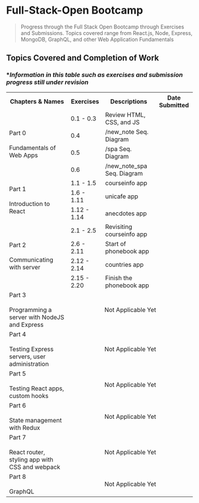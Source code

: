 # Full-Stack-Open Bootcamp

> Progress through the Full Stack Open Bootcamp through Exercises and Submissions. 
> Topics covered range from React.js, Node, Express, MongoDB, GraphQL, and other Web Application Fundamentals

## Topics Covered and Completion of Work
### **Information in this table such as exercises and submission progress still under revision*


<table>
    <tr>
        <th>Chapters & Names</th>
        <th>Exercises</th>
        <th>Descriptions</th>
        <th>Date Submitted</th>
    </tr>
    <tr>
        <td rowspan="4">Part 0<br /><br />Fundamentals of Web Apps </td>
        <td>0.1 - 0.3</td>
        <td>Review HTML, CSS, and JS</td>
        <td></td>
    </tr>
    <tr>
        <td>0.4</td>
        <td>/new_note Seq. Diagram</td>
        <td></td>
    </tr>
    <tr>
        <td>0.5</td>
        <td>/spa Seq. Diagram</td>
        <td></td>
    </tr>
    <tr>
        <td>0.6</td>
        <td>/new_note_spa Seq. Diagram</td>
        <td></td>
    </tr>
    <tr>
        <td rowspan="3">Part 1<br /><br />Introduction to React </td>
        <td>1.1 - 1.5</td>
        <td>courseinfo app</td>
        <td></td>
    </tr>
    <tr>
        <td>1.6 - 1.11</td>
        <td>unicafe app</td>
        <td></td>
    </tr>
    <tr>
        <td>1.12 - 1.14</td>
        <td>anecdotes app</td>
        <td></td>
    </tr>
    <tr>
        <td rowspan="4">Part 2<br /><br />Communicating with server </td>
        <td>2.1 - 2.5</td>
        <td>Revisiting courseinfo app</td>
        <td></td>
    </tr>
    <tr>
        <td>2.6 - 2.11</td>
        <td>Start of phonebook app</td>
        <td></td>
    </tr>
    <tr>
        <td>2.12 - 2.14</td>
        <td>countries app</td>
        <td></td>
    </tr>
    <tr>
        <td>2.15 - 2.20</td>
        <td>Finish the phonebook app</td>
        <td></td>
    </tr>
    <tr>
        <td>Part 3<br /><br />Programming a server with NodeJS and Express</td>
        <td colspan="3" align="center">Not Applicable Yet</td>
    </tr>
    <tr>
        <td>Part 4<br /><br />Testing Express servers, user administration </td>
        <td colspan="3" align="center">Not Applicable Yet</td>
    </tr>
    <tr>
        <td>Part 5<br /><br />Testing React apps, custom hooks </td>
        <td colspan="3" align="center">Not Applicable Yet</td>
    </tr>
    <tr>
        <td>Part 6<br /><br />State management with Redux </td>
        <td colspan="3" align="center">Not Applicable Yet</td>
    </tr>
    <tr>
        <td>Part 7<br /><br />React router, styling app with CSS and webpack </td>
        <td colspan="3" align="center">Not Applicable Yet</td>
    </tr>
    <tr>
        <td>Part 8<br /><br />GraphQL </td>
        <td colspan="3" align="center">Not Applicable Yet</td>
    </tr>
</table>